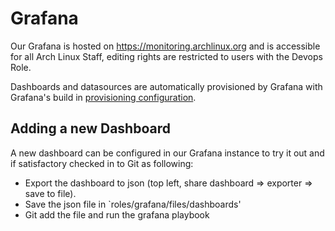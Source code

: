 # Grafana

Our Grafana is hosted on https://monitoring.archlinux.org and is accessible for
all Arch Linux Staff, editing rights are restricted to users with the Devops
Role.

Dashboards and datasources are automatically provisioned by Grafana with Grafana's build in [provisioning configuration](https://grafana.com/docs/grafana/latest/administration/provisioning/).

## Adding a new Dashboard

A new dashboard can be configured in our Grafana instance to try it out and if satisfactory checked in to Git as following:

* Export the dashboard to json (top left, share dashboard => exporter => save to file).
* Save the json file in `roles/grafana/files/dashboards'
* Git add the file and run the grafana playbook
